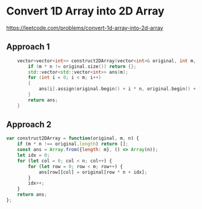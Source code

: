 # Convert 1D Array into 2D Array

https://leetcode.com/problems/convert-1d-array-into-2d-array


## Approach 1

``` C++
    vector<vector<int>> construct2DArray(vector<int>& original, int m, int n) {
        if (m * n != original.size()) return {};
        std::vector<std::vector<int>> ans(m);
        for (int i = 0; i < m; i++)
        {
            ans[i].assign(original.begin() + i * n, original.begin() + (i + 1) * n);
        }
        return ans;
    }
```

## Approach 2

``` JavaScript
var construct2DArray = function(original, m, n) {
    if (m * n !== original.length) return [];
    const ans = Array.from({length: m}, () => Array(n));
    let idx = 0;
    for (let col = 0; col < n; col++) {
        for (let row = 0; row < m; row++) {
            ans[row][col] = original[row * n + idx];
        }
        idx++;
    }
    return ans;
};
```